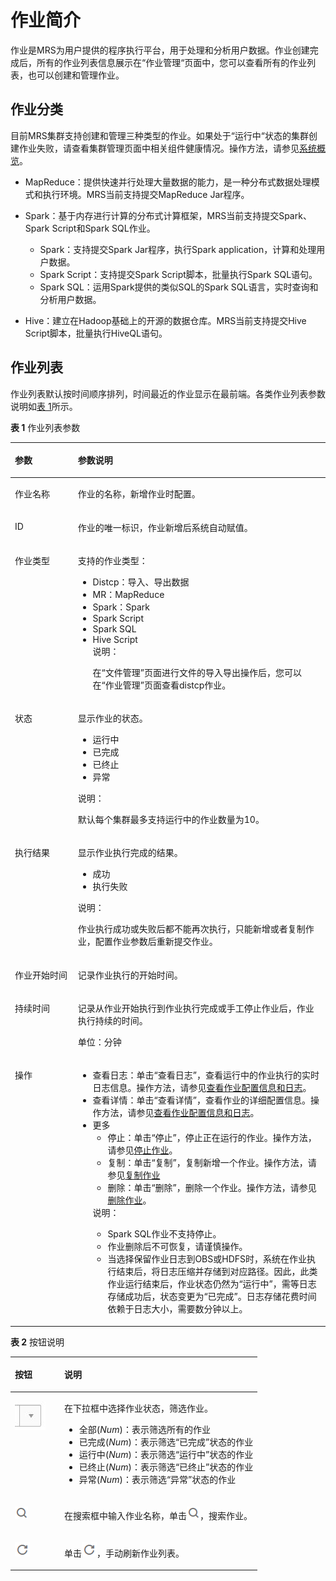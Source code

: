 # 作业简介<a name="ZH-CN_TOPIC_0012808239"></a>

作业是MRS为用户提供的程序执行平台，用于处理和分析用户数据。作业创建完成后，所有的作业列表信息展示在“作业管理“页面中，您可以查看所有的作业列表，也可以创建和管理作业。

## 作业分类<a name="section992317541770"></a>

目前MRS集群支持创建和管理三种类型的作业。如果处于“运行中“状态的集群创建作业失败，请查看集群管理页面中相关组件健康情况。操作方法，请参见[系统概览](系统概览.md)。

-   MapReduce：提供快速并行处理大量数据的能力，是一种分布式数据处理模式和执行环境。MRS当前支持提交MapReduce Jar程序。
-   Spark：基于内存进行计算的分布式计算框架，MRS当前支持提交Spark、Spark Script和Spark SQL作业。
    -   Spark：支持提交Spark Jar程序，执行Spark application，计算和处理用户数据。
    -   Spark Script：支持提交Spark Script脚本，批量执行Spark SQL语句。
    -   Spark SQL：运用Spark提供的类似SQL的Spark SQL语言，实时查询和分析用户数据。

-   Hive：建立在Hadoop基础上的开源的数据仓库。MRS当前支持提交Hive Script脚本，批量执行HiveQL语句。

## 作业列表<a name="section841709416292"></a>

作业列表默认按时间顺序排列，时间最近的作业显示在最前端。各类作业列表参数说明如[表 1](#table38822211162654)所示。

**表 1**  作业列表参数

<a name="table38822211162654"></a>
<table><thead align="left"><tr id="row34098764162654"><th class="cellrowborder" valign="top" width="20%" id="mcps1.2.3.1.1"><p id="p27719311162654"><a name="p27719311162654"></a><a name="p27719311162654"></a>参数</p>
</th>
<th class="cellrowborder" valign="top" width="80%" id="mcps1.2.3.1.2"><p id="p30671727162654"><a name="p30671727162654"></a><a name="p30671727162654"></a>参数说明</p>
</th>
</tr>
</thead>
<tbody><tr id="row42885145165327"><td class="cellrowborder" valign="top" width="20%" headers="mcps1.2.3.1.1 "><p id="p17166527165340"><a name="p17166527165340"></a><a name="p17166527165340"></a>作业名称</p>
</td>
<td class="cellrowborder" valign="top" width="80%" headers="mcps1.2.3.1.2 "><p id="p48311417165340"><a name="p48311417165340"></a><a name="p48311417165340"></a>作业的名称，新增作业时配置。</p>
</td>
</tr>
<tr id="row7610089162654"><td class="cellrowborder" valign="top" width="20%" headers="mcps1.2.3.1.1 "><p id="p12437454162654"><a name="p12437454162654"></a><a name="p12437454162654"></a>ID</p>
</td>
<td class="cellrowborder" valign="top" width="80%" headers="mcps1.2.3.1.2 "><p id="p800868162654"><a name="p800868162654"></a><a name="p800868162654"></a>作业的唯一标识，作业新增后系统自动赋值。</p>
</td>
</tr>
<tr id="row6153362791419"><td class="cellrowborder" valign="top" width="20%" headers="mcps1.2.3.1.1 "><p id="p1816792591419"><a name="p1816792591419"></a><a name="p1816792591419"></a>作业类型</p>
</td>
<td class="cellrowborder" valign="top" width="80%" headers="mcps1.2.3.1.2 "><p id="p27601125115453"><a name="p27601125115453"></a><a name="p27601125115453"></a>支持的作业类型：</p>
<a name="ul47083539115453"></a><a name="ul47083539115453"></a><ul id="ul47083539115453"><li>Distcp：导入、导出数据</li><li>MR：MapReduce</li><li>Spark：Spark</li><li>Spark Script</li><li>Spark SQL</li><li>Hive Script<div class="note" id="note51541791113851"><a name="note51541791113851"></a><a name="note51541791113851"></a><span class="notetitle"> 说明： </span><div class="notebody"><p id="p62453732113853"><a name="p62453732113853"></a><a name="p62453732113853"></a>在<span class="wintitle" id="wintitle42274876113911"><a name="wintitle42274876113911"></a><a name="wintitle42274876113911"></a>“文件管理”</span>页面进行文件的导入导出操作后，您可以在<span class="wintitle" id="wintitle48718228113924"><a name="wintitle48718228113924"></a><a name="wintitle48718228113924"></a>“作业管理”</span>页面查看distcp作业。</p>
</div></div>
</li></ul>
</td>
</tr>
<tr id="row44482813113250"><td class="cellrowborder" valign="top" width="20%" headers="mcps1.2.3.1.1 "><p id="p46338114113250"><a name="p46338114113250"></a><a name="p46338114113250"></a>状态</p>
</td>
<td class="cellrowborder" valign="top" width="80%" headers="mcps1.2.3.1.2 "><p id="p62399739113250"><a name="p62399739113250"></a><a name="p62399739113250"></a>显示作业的状态。</p>
<a name="ul805096292920"></a><a name="ul805096292920"></a><ul id="ul805096292920"><li>运行中</li><li>已完成</li><li>已终止</li><li>异常</li></ul>
<div class="note" id="note21022002155844"><a name="note21022002155844"></a><a name="note21022002155844"></a><span class="notetitle"> 说明： </span><div class="notebody"><p id="p54980291155844"><a name="p54980291155844"></a><a name="p54980291155844"></a>默认每个集群最多支持运行中的作业数量为10。</p>
</div></div>
</td>
</tr>
<tr id="row494107911332"><td class="cellrowborder" valign="top" width="20%" headers="mcps1.2.3.1.1 "><p id="p6468315011332"><a name="p6468315011332"></a><a name="p6468315011332"></a>执行结果</p>
</td>
<td class="cellrowborder" valign="top" width="80%" headers="mcps1.2.3.1.2 "><p id="p484376011332"><a name="p484376011332"></a><a name="p484376011332"></a>显示作业执行完成的结果。</p>
<a name="ul6488394795222"></a><a name="ul6488394795222"></a><ul id="ul6488394795222"><li>成功</li><li>执行失败</li></ul>
<div class="note" id="note23001598114642"><a name="note23001598114642"></a><a name="note23001598114642"></a><span class="notetitle"> 说明： </span><div class="notebody"><p id="p5687796114642"><a name="p5687796114642"></a><a name="p5687796114642"></a>作业执行成功或失败后都不能再次执行，只能新增或者复制作业，配置作业参数后重新提交作业。</p>
</div></div>
</td>
</tr>
<tr id="row53867856113313"><td class="cellrowborder" valign="top" width="20%" headers="mcps1.2.3.1.1 "><p id="p1220239113313"><a name="p1220239113313"></a><a name="p1220239113313"></a>作业开始时间</p>
</td>
<td class="cellrowborder" valign="top" width="80%" headers="mcps1.2.3.1.2 "><p id="p31730530113313"><a name="p31730530113313"></a><a name="p31730530113313"></a>记录作业执行的开始时间。</p>
</td>
</tr>
<tr id="row5015631210823"><td class="cellrowborder" valign="top" width="20%" headers="mcps1.2.3.1.1 "><p id="p3612949610823"><a name="p3612949610823"></a><a name="p3612949610823"></a>持续时间</p>
</td>
<td class="cellrowborder" valign="top" width="80%" headers="mcps1.2.3.1.2 "><p id="p80592499273"><a name="p80592499273"></a><a name="p80592499273"></a>记录从作业开始执行到作业执行完成或手工停止作业后，作业执行持续的时间。</p>
<p id="p46107106194735"><a name="p46107106194735"></a><a name="p46107106194735"></a>单位：分钟</p>
</td>
</tr>
<tr id="row45051218102033"><td class="cellrowborder" valign="top" width="20%" headers="mcps1.2.3.1.1 "><p id="p25270067102033"><a name="p25270067102033"></a><a name="p25270067102033"></a>操作</p>
</td>
<td class="cellrowborder" valign="top" width="80%" headers="mcps1.2.3.1.2 "><a name="ul50349227102458"></a><a name="ul50349227102458"></a><ul id="ul50349227102458"><li>查看日志：单击<span class="uicontrol" id="uicontrol1265814913131"><a name="uicontrol1265814913131"></a><a name="uicontrol1265814913131"></a>“查看日志”</span>，查看运行中的作业执行的实时日志信息。操作方法，请参见<a href="查看作业配置信息和日志.md">查看作业配置信息和日志</a>。</li><li>查看详情：单击<span class="uicontrol" id="uicontrol58686534131324"><a name="uicontrol58686534131324"></a><a name="uicontrol58686534131324"></a>“查看详情”</span>，查看作业的详细配置信息。操作方法，请参见<a href="查看作业配置信息和日志.md">查看作业配置信息和日志</a>。</li><li>更多<a name="ul6838970152917"></a><a name="ul6838970152917"></a><ul id="ul6838970152917"><li>停止：单击<span class="uicontrol" id="uicontrol11788451131346"><a name="uicontrol11788451131346"></a><a name="uicontrol11788451131346"></a>“停止”</span>，停止正在运行的作业。操作方法，请参见<a href="停止作业.md">停止作业</a>。</li><li>复制：单击<span class="uicontrol" id="uicontrol63012548131415"><a name="uicontrol63012548131415"></a><a name="uicontrol63012548131415"></a>“复制”</span>，复制新增一个作业。操作方法，请参见<a href="复制作业.md">复制作业</a></li><li>删除：单击<span class="uicontrol" id="uicontrol284949131443"><a name="uicontrol284949131443"></a><a name="uicontrol284949131443"></a>“删除”</span>，删除一个作业。操作方法，请参见<a href="删除作业.md">删除作业</a>。</li></ul>
<div class="note" id="note22656211102524"><a name="note22656211102524"></a><a name="note22656211102524"></a><span class="notetitle"> 说明： </span><div class="notebody"><a name="ul21412974111314"></a><a name="ul21412974111314"></a><ul id="ul21412974111314"><li>Spark SQL作业不支持停止。</li><li>作业删除后不可恢复，请谨慎操作。</li><li>当选择保留作业日志到OBS或HDFS时，系统在作业执行结束后，将日志压缩并存储到对应路径。因此，此类作业运行结束后，作业状态仍然为“运行中”，需等日志存储成功后，状态变更为“已完成”。日志存储花费时间依赖于日志大小，需要数分钟以上。</li></ul>
</div></div>
</li></ul>
</td>
</tr>
</tbody>
</table>

**表 2**  按钮说明

<a name="table3011042510139"></a>
<table><thead align="left"><tr id="row708755810139"><th class="cellrowborder" valign="top" width="20%" id="mcps1.2.3.1.1"><p id="p6655665410139"><a name="p6655665410139"></a><a name="p6655665410139"></a>按钮</p>
</th>
<th class="cellrowborder" valign="top" width="80%" id="mcps1.2.3.1.2"><p id="p2237991710139"><a name="p2237991710139"></a><a name="p2237991710139"></a>说明</p>
</th>
</tr>
</thead>
<tbody><tr id="row9266410139"><td class="cellrowborder" valign="top" width="20%" headers="mcps1.2.3.1.1 "><p id="p750586110139"><a name="p750586110139"></a><a name="p750586110139"></a><a name="image6147517310551"></a><a name="image6147517310551"></a><span><img id="image6147517310551" src="figures/zh-cn_image_0043396202.jpg" height="44.8875" width="48.877500000000005"></span></p>
</td>
<td class="cellrowborder" valign="top" width="80%" headers="mcps1.2.3.1.2 "><p id="p5344702710412"><a name="p5344702710412"></a><a name="p5344702710412"></a>在下拉框中选择作业状态，筛选作业。</p>
<a name="ul1294383513519"></a><a name="ul1294383513519"></a><ul id="ul1294383513519"><li>全部(<em id="i5208025513850"><a name="i5208025513850"></a><a name="i5208025513850"></a>Num</em>)：表示筛选所有的作业</li><li>已完成(<em id="i1076234213926"><a name="i1076234213926"></a><a name="i1076234213926"></a>Num</em>)：表示筛选<span class="parmvalue" id="parmvalue299723113109"><a name="parmvalue299723113109"></a><a name="parmvalue299723113109"></a>“已完成”</span>状态的作业</li><li>运行中(<em id="i27977183135118"><a name="i27977183135118"></a><a name="i27977183135118"></a>Num</em>)：表示筛选<span class="parmvalue" id="parmvalue54081799135141"><a name="parmvalue54081799135141"></a><a name="parmvalue54081799135141"></a>“运行中”</span>状态的作业</li><li>已终止(<em id="i6612885013928"><a name="i6612885013928"></a><a name="i6612885013928"></a>Num</em>)：表示筛选<span class="parmvalue" id="parmvalue11539971131027"><a name="parmvalue11539971131027"></a><a name="parmvalue11539971131027"></a>“已终止”</span>状态的作业</li><li>异常(<em id="i741281013931"><a name="i741281013931"></a><a name="i741281013931"></a>Num</em>)：表示筛选<span class="parmvalue" id="parmvalue39326651131048"><a name="parmvalue39326651131048"></a><a name="parmvalue39326651131048"></a>“异常”</span>状态的作业</li></ul>
</td>
</tr>
<tr id="row3595494810139"><td class="cellrowborder" valign="top" width="20%" headers="mcps1.2.3.1.1 "><p id="p2666966910139"><a name="p2666966910139"></a><a name="p2666966910139"></a><a name="image14139048153657"></a><a name="image14139048153657"></a><span><img id="image14139048153657" src="figures/zh-cn_image_0092504006.png"></span></p>
</td>
<td class="cellrowborder" valign="top" width="80%" headers="mcps1.2.3.1.2 "><p id="p1275954610139"><a name="p1275954610139"></a><a name="p1275954610139"></a>在搜索框中输入作业名称，单击<a name="image9393522153659"></a><a name="image9393522153659"></a><span><img id="image9393522153659" src="figures/zh-cn_image_0092504007.png"></span>，搜索作业。</p>
</td>
</tr>
<tr id="row4772705110139"><td class="cellrowborder" valign="top" width="20%" headers="mcps1.2.3.1.1 "><p id="p4068596210139"><a name="p4068596210139"></a><a name="p4068596210139"></a><a name="image18572898153736"></a><a name="image18572898153736"></a><span><img id="image18572898153736" src="figures/zh-cn_image_0092504010.png"></span></p>
</td>
<td class="cellrowborder" valign="top" width="80%" headers="mcps1.2.3.1.2 "><p id="p722865810139"><a name="p722865810139"></a><a name="p722865810139"></a>单击<a name="image3239826153738"></a><a name="image3239826153738"></a><span><img id="image3239826153738" src="figures/zh-cn_image_0092504012.png"></span>，手动刷新作业列表。</p>
</td>
</tr>
</tbody>
</table>

